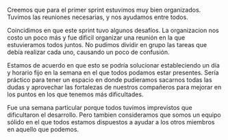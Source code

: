 Creemos que para el primer sprint estuvimos muy bien organizados. Tuvimos las reuniones necesarias, y nos ayudamos entre todos.

Coincidimos en que este sprint tuvo algunos desafíos. La organizacion nos costo un poco más y fue dificil organizar una reunión en la que estuvieramos todos juntos. No pudimos dividir en grupo las tareas que debía realizar cada uno, causando un poco de confusión.

Estamos de acuerdo en que esto se podría solucionar estableciendo un día y horario fijo en la semana en el que todos podamos estar presentes. Sería práctico para tener un espacio en donde pudieramos sacarnos todas las dudas y aprovechar las fortalezas de nuestros compañeros para mejorar en los puntos en los que tenemos más dificultades.

Fue una semana particular porque todos tuvimos imprevistos que dificultaron el desarrollo. Pero tambien consideramos que somos un equipo sólido en el que todos estamos dispuestos a ayudar a los otros miembros en aquello que podemos.
